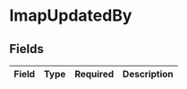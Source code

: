 # ImapUpdatedBy


## Fields

| Field       | Type        | Required    | Description |
| ----------- | ----------- | ----------- | ----------- |